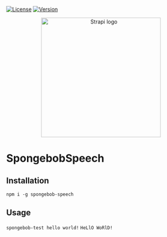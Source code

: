 [![License](https://img.shields.io/npm/l/spongebob-speech.svg)](LICENSE)
[![Version](https://img.shields.io/npm/v/spongebob-speech.svg)](https://www.npmjs.com/package/spongebob-speech)

<p align="center">
<img src="https://usatftw.files.wordpress.com/2017/05/spongebob.jpg?w=1000&h=600&crop=1" width="318px" alt="Strapi logo" />
</p>

# SpongebobSpeech


## Installation
`npm i -g spongebob-speech`

## Usage
`spongebob-test hello world!`
`HeLlO WoRlD!`